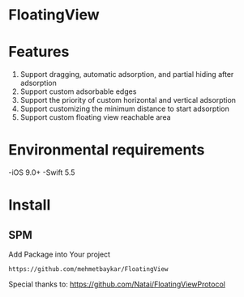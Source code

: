 # FloatingView

# Features

1. Support dragging, automatic adsorption, and partial hiding after adsorption
2. Support custom adsorbable edges
3. Support the priority of custom horizontal and vertical adsorption
4. Support customizing the minimum distance to start adsorption
5. Support custom floating view reachable area

# Environmental requirements

-iOS 9.0+
-Swift 5.5

# Install

## SPM

Add Package into Your project

```
https://github.com/mehmetbaykar/FloatingView
```

Special thanks to: https://github.com/Natai/FloatingViewProtocol
